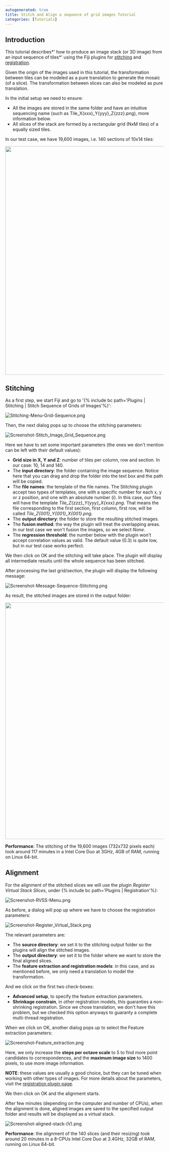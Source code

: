```yaml
---
autogenerated: true
title: Stitch and Align a sequence of grid images Tutorial
categories: [Tutorials]
---
```


## Introduction

This tutorial describes*' how to produce an image stack (or 3D image) from an input sequence of tiles*' using the Fiji plugins for [stitching](/plugins/image-stitching) and [registration](/plugins/register-virtual-stack-slices).

Given the origin of the images used in this tutorial, the transformation between tiles can be modeled as a pure translation to generate the mosaic (of a slice). The transformation between slices can also be modeled as pure translation.

In the initial setup we need to ensure:

-   All the images are stored in the same folder and have an intuitive sequencing name (such as Tile\_X(xxx)\_Y{yyy}\_Z{zzz}.png), more information below.
-   All slices of the stack are formed by a rectangular grid (NxM tiles) of a equally sized tiles.

In our test case, we have 19,600 images, i.e. 140 sections of 10x14 tiles:

<img src="/media/screenshot-file-browser-sequence.png" width="725"/>

## Stitching

As a first step, we start Fiji and go to '{% include bc path='Plugins | Stitching | Stitch Sequence of Grids of Images'%}':

![](/media/stitching-menu-grid-sequence.png "Stitching-Menu-Grid-Sequence.png")

Then, the next dialog pops up to choose the stitching parameters:

![](/media/screenshot-stitch-image-grid-sequence.png "Screenshot-Stitch_Image_Grid_Sequence.png")

Here we have to set some important parameters (the ones we don't mention can be left with their default values):

-   **Grid size in X, Y and Z**: number of tiles per column, row and section. In our case: 10, 14 and 140.
-   The **input directory**: the folder containing the image sequence. Notice here that you can drag and drop the folder into the text box and the path will be copied.
-   The **file names**: the template of the file names. The Stitching plugin accept two types of templates, one with a specific number for each x, y or z position, and one with an absolute number (i). In this case, our files will have the template *Tile\_Z{zzz}\_Y{yyy}\_X{xxx}.png*. That means the file corresponding to the first section, first column, first row, will be called *Tile\_Z{001}\_Y{001}\_X{001}.png*.
-   The **output directory**: the folder to store the resulting stitched images.
-   The **fusion method**: the way the plugin will treat the overlapping areas. In our test case we won't fusion the images, so we select *None*.
-   The **regression threshold**: the number below with the plugin won't accept correlation values as valid. The default value (0.3) is quite low, but in our test case works perfect.

We then click on OK and the stitching will take place. The plugin will display all intermediate results until the whole sequence has been stitched.

After processing the last grid/section, the plugin will display the following message:

![](/media/screenshot-message-sequence-stitching.png "Screenshot-Message-Sequence-Stitching.png")

As result, the stitched images are stored in the output folder:

<img src="/media/screenshot-file-browser-stitched-sequence.png" width="750"/>

**Performance**: The stitching of the 19,600 images (732x732 pixels each) took around 117 minutes in a Intel Core Duo at 3GHz, 4GB of RAM, running on Linux 64-bit.

## Alignment

For the alignment of the stitched slices we will use the plugin *Register Virtual Stack Slices*, under {% include bc path='Plugins | Registration'%}:

![](/media/screenshot-rvss-menu.png "Screenshot-RVSS-Menu.png")

As before, a dialog will pop up where we have to choose the registration parameters:

![](/media/screenshot-register-virtual-stack.png "Screenshot-Register_Virtual_Stack.png")

The relevant parameters are:

-   The **source directory**: we set it to the stitching output folder so the plugins will align the stitched images.
-   The **output directory**: we set it to the folder where we want to store the final aligned slices.
-   The **feature extraction and registration models**: in this case, and as mentioned before, we only need a translation to model the transformation.

And we click on the first two check-boxes:

-   **Advanced setup**, to specify the feature extraction parameters.
-   **Shrinkage constrain**, in other registration models, this guaranties a non-shrinking registration. Since we chose translation, we don't have this problem, but we checked this option anyways to guaranty a complete multi-thread registration.

When we click on OK, another dialog pops up to select the Feature extraction parameters:

![](/media/screenshot-feature-extraction.png "Screenshot-Feature_extraction.png")

Here, we only increase the **steps per octave scale** to 5 to find more point candidates to correspondences, and the **maximum image size** to 1400 pixels, to use more image information.

**NOTE**: these values are usually a good choice, but they can be tuned when working with other types of images. For more details about the parameters, visit the [registration plugin page](/plugins/register-virtual-stack-slices).

We then click on OK and the alignment starts.

After few minutes (depending on the computer and number of CPUs), when the alignment is done, aligned images are saved to the specified output folder and results will be displayed as a virtual stack.

![](/media/screenshot-aligned-stack-v.png "Screenshot-aligned-stack-(V).png")

**Performance**: the alignment of the 140 slices (and their resizing) took around 20 minutes in a 8-CPUs Intel Core Duo at 3.4GHz, 32GB of RAM, running on Linux 64-bit.

  
